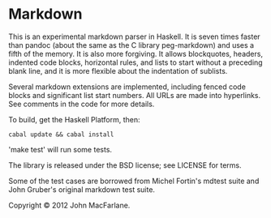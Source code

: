 Markdown
========

This is an experimental markdown parser in Haskell.  It is seven times faster
than pandoc (about the same as the C library peg-markdown) and uses a fifth of
the memory.  It is also more forgiving.  It allows blockquotes, headers,
indented code blocks, horizontal rules, and lists to start without a preceding
blank line, and it is more flexible about the indentation of sublists.

Several markdown extensions are implemented, including fenced code blocks and
significant list start numbers.  All URLs are made into hyperlinks.
See comments in the code for more details.

To build, get the Haskell Platform, then:

    cabal update && cabal install

'make test' will run some tests.

The library is released under the BSD license; see LICENSE for terms.

Some of the test cases are borrowed from Michel Fortin's mdtest suite
and John Gruber's original markdown test suite.

Copyright &copy; 2012 John MacFarlane.

